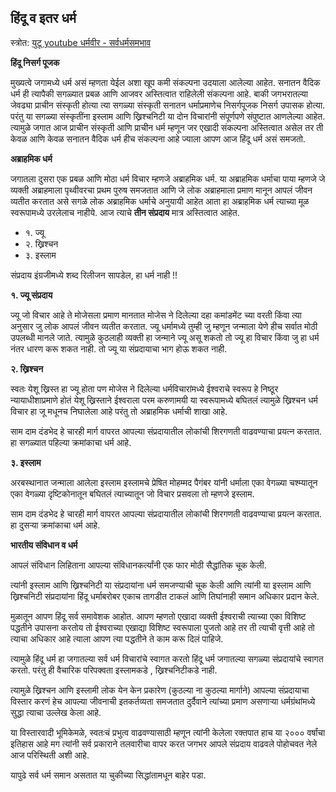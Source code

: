 
## हिंदू व इतर धर्म

स्त्रोत: [युटू youtube धर्मवीर - सर्वधर्मसमभाव](https://www.youtube.com/watch?v=oDt-02g-p7k)

**हिंदू निसर्ग पूजक**

मुख्यत्वे जगामध्ये धर्म असं म्हणता येईल अशा खूप कमी संकल्पना उदयाला आलेल्या आहेत. सनातन वैदिक धर्म ही त्यापैकी सगळ्यात प्रबळ आणि आजवर अस्तित्वात राहिलेली संकल्पना आहे. बाकी जगभरातल्या जेवढ्या प्राचीन संस्कृती होत्या त्या सगळ्या संस्कृती सनातन धर्माप्रमाणेच निसर्गपूजक निसर्ग उपासक होत्या. परंतु या सगळ्या संस्कृतींना इस्लाम आणि ख्रिश्चनिटी या दोन विचारांनी संपूर्णपणे संपुष्टात आणलेल्या आहेत. त्यामुळे जगात आज प्राचीन संस्कृती आणि प्राचीन धर्म म्हणून जर एखादी संकल्पना अस्तित्वात असेल तर ती केवळ आणि केवळ सनातन वैदिक धर्म हीच संकल्पना आहे ज्याला आपण आज हिंदू धर्म असं समजतो.

**अब्राहमिक धर्म**

जगातला दुसरा एक प्रबळ आणि मोठा धर्म विचार म्हणजे अब्राहमिक धर्म. या अब्राहमिक धर्माचा पाया म्हणजे जे व्यक्ती अब्राहमाला पृथ्वीवरचा प्रथम पुरुष समजतात आणि जे लोक अब्राहमाला प्रमाण मानून आपलं जीवन व्यतीत करतात असे सगळे लोक अब्राहमिक धर्माचे अनुयायी आहेत आता हा अब्राहमिक धर्म त्याच्या मूळ स्वरूपामध्ये उरलेलाच नाहीये. आज त्याचे **तीन संप्रदाय** मात्र अस्तित्वात आहेत.

- १. ज्यू
- २. ख्रिश्चन
- ३. इस्लाम

संप्रदाय इंग्रजीमध्ये शब्द रिलीजन सापडेल, हा धर्म नाही !!

**१. ज्यू संप्रदाय**

ज्यू जो विचार आहे ते मोजेसला प्रमाण मानतात मोजेस ने दिलेल्या दहा कमांडमेंट च्या वरती किंवा त्या अनुसार जु लोक आपलं जीवन व्यतीत करतात. ज्यू धर्मामध्ये तुम्ही जु म्हणून जन्माला येणे हीच सर्वात मोठी उपलब्धी मानले जाते. त्यामुळे कुठलाही व्यक्ती हा जन्माने ज्यू असू शकतो तो ज्यू हा विचार किंवा जु हा धर्म नंतर धारण करू शकत नाही. तो ज्यू या संप्रदायाचा भाग होऊ शकत नाही.


**२. ख्रिश्चन**

स्वतः येशू ख्रिस्त हा ज्यू होता पण मोजेस ने दिलेल्या धर्मविचारांमध्ये ईश्वराचे स्वरूप हे निष्ठूर न्यायाधीशाप्रमाणे होतं येशू ख्रिस्ताने ईश्वराला परम करुणामयी या स्वरूपामध्ये बघितलं त्यामुळे ख्रिश्चन धर्म विचार हा जू मधूनच निघालेला आहे परंतु तो अब्राहमिक धर्माची शाखा आहे.

साम दाम दंडभेद हे चारही मार्ग वापरत आपल्या संप्रदायातील लोकांची शिरगणती वाढवण्याचा प्रयत्न करतात. हा सगळ्यात पहिल्या क्रमांकाचा धर्म आहे.



**३. इस्लाम**

अरबस्थानात जन्माला आलेला इस्लाम इस्लामचे प्रेषित मोहम्मद पैगंबर यांनी धर्माला एका वेगळ्या चश्म्यातून एका वेगळ्या दृष्टिकोनातून बघितलं त्याच्यातून जो विचार प्रसवला तो म्हणजे इस्लाम.

साम दाम दंडभेद हे चारही मार्ग वापरत आपल्या संप्रदायातील लोकांची शिरगणती वाढवण्याचा प्रयत्न करतात. हा दुसऱ्या क्रमांकाचा धर्म आहे.


**भारतीय संविधान व धर्म**

आपलं संविधान लिहिताना आपल्या संविधानकर्त्यांनी एक फार मोठी सैद्धांतिक चूक केली.

त्यांनी इस्लाम आणि ख्रिश्चनिटी या संप्रदायांना धर्म समजण्याची चूक केली आणि त्यांनी या इस्लाम आणि ख्रिश्चनिटी संप्रदायांना हिंदू धर्माबरोबर एकाच तागडीत टाकलं आणि तिघांनाही समान अधिकार प्रदान केले. 

मुळातून आपण हिंदू सर्व समावेशक आहोत. आपण म्हणतो एखादा व्यक्ती ईश्वराची त्याच्या एका विशिष्ट पद्धतीने उपासना करतोय तो ईश्वराच्या एखाद्या विशिष्ट स्वरूपाला पुजतो आहे तर ती त्याची वृत्ती आहे तो त्याचा अधिकार आहे त्याला आपण त्या पद्धतीने ते काम करू दिलं पाहिजे.

त्यामुळे हिंदू धर्म हा जगातल्या सर्व धर्म विचारांचे स्वागत करतो हिंदू धर्म जगातल्या सगळ्या संप्रदायांचे स्वागत करतो. परंतु ही वैचारिक परिपक्वता इस्लामकडे , ख्रिश्चनिटीकडे नाही. 

त्यामुळे ख्रिश्चन आणि इस्लामी लोक येन केन प्रकारेण (कुठल्या ना कुठल्या मार्गाने) आपल्या संप्रदायाचा विस्तार करणं हेच आपल्या जीवनाची इतकर्तव्यता समजतात दुर्दैवाने त्यांच्या प्रमाण असणाऱ्या धर्मग्रंथांमध्ये सुद्धा त्याचा उल्लेख केला आहे.

या विस्तारवादी भूमिकेमळे, स्वतःचं प्रभुत्व वाढवण्यासाठी म्हणून त्यांनी केलेला रक्तपात हाच या २००० वर्षांचा इतिहास आहे मग त्यांनी सर्व प्रकाराने तलवारीचा वापर करत जगभर आपले संप्रदाय वाढवले पोहोचवत नेले आज परिस्थिती अशी आहे.

यापुढे सर्व धर्म समान असतात या चुकीच्या सिद्धांतामधून बाहेर पडा.
